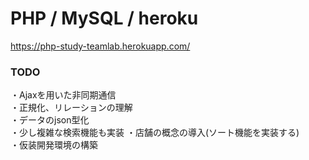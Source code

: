 # PHP / MySQL / heroku

https://php-study-teamlab.herokuapp.com/

<h3>TODO</h3>
・Ajaxを用いた非同期通信<br>
・正規化、リレーションの理解<br>
・データのjson型化<br>
・少し複雑な検索機能も実装
・店舗の概念の導入(ソート機能を実装する)<br>
・仮装開発環境の構築
